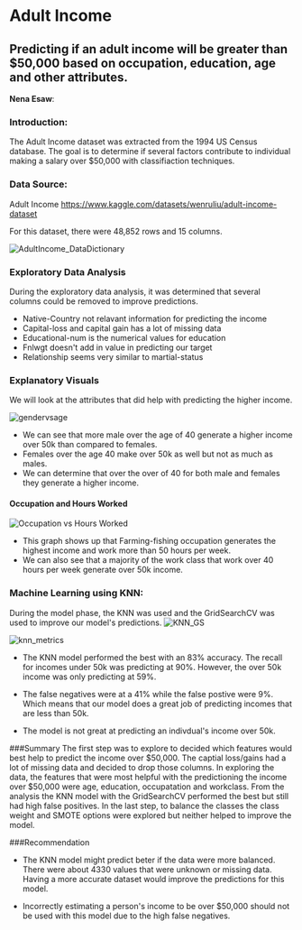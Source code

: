 # Adult Income 
## Predicting if an adult income will be greater than $50,000 based on occupation, education, age and other attributes. 

**Nena Esaw**: 

### Introduction:

The Adult Income dataset was extracted from the 1994 US Census database. The goal is to determine if several factors contribute to individual making a salary over $50,000 with classifiaction techniques. 


### Data Source:
Adult Income https://www.kaggle.com/datasets/wenruliu/adult-income-dataset

For this dataset, there were 48,852 rows and 15 columns. 

![AdultIncome_DataDictionary](https://github.com/nenarossbce/Project2/assets/134180290/738dd7c4-89d7-482c-8dde-86e9da864c56)

### Exploratory Data Analysis
During the exploratory data analysis, it was determined that several columns could be removed to improve predictions. 
  * Native-Country not relavant information for predicting the income 
  * Capital-loss and capital gain has a lot of missing data 
  * Educational-num is the numerical values for education
  * Fnlwgt doesn't add in value in predicting our target 
  * Relationship seems very similar to martial-status 

### Explanatory Visuals
We will look at the attributes that did help with predicting the higher income. 


![gendervsage](https://github.com/nenarossbce/Project2/assets/134180290/535f0452-2cc8-4308-83f7-4cfca8ed10db)

* We can see that more male over the age of 40 generate a higher income over 50k than compared to females. 
* Females over the age 40 make over 50k as well but not as much as males.
* We can determine that over the over of 40 for both male and females they generate a higher income. 

#### Occupation and Hours Worked 
![Occupation vs Hours Worked](https://github.com/nenarossbce/Project2/assets/134180290/175c71b5-292e-4157-99a7-4299dc773b97)

* This graph shows up that Farming-fishing occupation generates the highest income and work more than 50 hours per week. 
* We can also see that a majority of the work class that work over 40 hours per week generate over 50k income. 

### Machine Learning using KNN: 
During the model phase, the KNN was used and the GridSearchCV was used to improve our model's predictions. 
![KNN_GS](https://github.com/nenarossbce/Project2/assets/134180290/2ed65f58-15b7-47f3-9ff7-3c0472bb27b7)

![knn_metrics](https://github.com/nenarossbce/Project2/assets/134180290/147da458-66b5-4364-a829-e3dde9b432b1)


* The KNN model performed the best with an 83% accuracy. The recall for incomes under 50k was predicting at 90%. However, the over 50k income was only predicting at 59%. 

* The false negatives were at a 41% while the false postive were 9%. Which means that our model does a great job of predicting incomes that are less than 50k. 

* The model is not great at predicting an indivdual's income over 50k. 

###Summary
The first step was to explore to decided which features would best help to predict the income over $50,000. The captial loss/gains had a lot of missing data and decided to drop those columns. In exploring the data, the features that were most helpful with the predictioning the income over $50,000 were age, education, occupatation and workclass. From the analysis the KNN model with the GridSearchCV performed the best but still had high false positives. In the last step, to balance the classes the class weight and SMOTE options were explored but neither helped to improve the model. 

###Recommendation 
* The KNN model might predict beter if the data were more balanced. There were about 4330 values that were unknown or missing data. Having a more accurate dataset would improve the predictions for this model. 

* Incorrectly estimating a person's income to be over $50,000 should not be used with this model due to the high false negatives.



